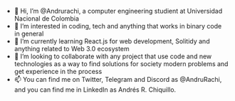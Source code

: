 - 👋 Hi, I’m @Andrurachi, a computer engineering studient at Universidad Nacional de Colombia
- 👀 I’m interested in coding, tech and anything that works in binary code in general
- 🌱 I’m currently learning React.js for web development, Solitidy and anything related to Web 3.0 ecosystem
- 💞️ I’m looking to collaborate with any project that use code and new technologies as a way to find solutions for society modern problems and get experience in the process
- 📫 You can find me on Twitter, Telegram and Discord as @AndruRachi, and you can find me in LinkedIn as Andrés R. Chiquillo. 
